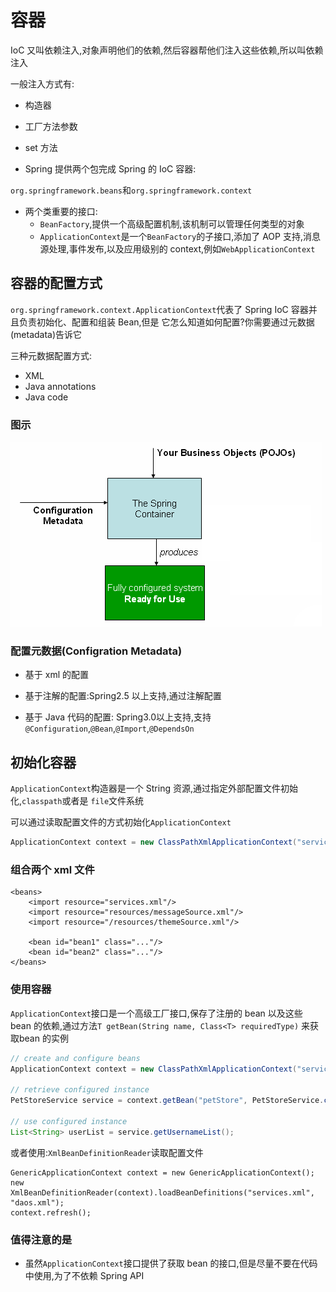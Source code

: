 # 容器

IoC 又叫依赖注入,对象声明他们的依赖,然后容器帮他们注入这些依赖,所以叫依赖注入

一般注入方式有:

- 构造器
- 工厂方法参数
- set 方法

- Spring 提供两个包完成 Spring 的 IoC 容器:

`org.springframework.beans`和`org.springframework.context`

- 两个类重要的接口:
  - `BeanFactory`,提供一个高级配置机制,该机制可以管理任何类型的对象
  - `ApplicationContext`是一个`BeanFactory`的子接口,添加了 AOP 支持,消息源处理,事件发布,以及应用级别的 context,例如`WebApplicationContext`

## 容器的配置方式

`org.springframework.context.ApplicationContext`代表了 Spring IoC  容器并且负责初始化、配置和组装 Bean,但是 它怎么知道如何配置?你需要通过元数据(metadata)告诉它

三种元数据配置方式:

- XML
- Java annotations
- Java code

### 图示



![container magic](assets/container-magic.png)

### 配置元数据(Configration Metadata)

- 基于 xml 的配置

- 基于注解的配置:Spring2.5 以上支持,通过注解配置
- 基于 Java 代码的配置: Spring3.0以上支持,支持`@Configuration`,`@Bean`,`@Import`,`@DependsOn`

## 初始化容器

`ApplicationContext`构造器是一个 String 资源,通过指定外部配置文件初始化,`classpath`或者是 `file`文件系统

可以通过读取配置文件的方式初始化`ApplicationContext`

```java
ApplicationContext context = new ClassPathXmlApplicationContext("services.xml", "daos.xml");
```

### 组合两个 xml 文件

```
<beans>
    <import resource="services.xml"/>
    <import resource="resources/messageSource.xml"/>
    <import resource="/resources/themeSource.xml"/>

    <bean id="bean1" class="..."/>
    <bean id="bean2" class="..."/>
</beans>
```

### 使用容器

`ApplicationContext`接口是一个高级工厂接口,保存了注册的 bean 以及这些 bean 的依赖,通过方法`T getBean(String name, Class<T> requiredType)` 来获取bean 的实例 

```java
// create and configure beans
ApplicationContext context = new ClassPathXmlApplicationContext("services.xml", "daos.xml");

// retrieve configured instance
PetStoreService service = context.getBean("petStore", PetStoreService.class);

// use configured instance
List<String> userList = service.getUsernameList();
```

或者使用:`XmlBeanDefinitionReader`读取配置文件

```
GenericApplicationContext context = new GenericApplicationContext();
new XmlBeanDefinitionReader(context).loadBeanDefinitions("services.xml", "daos.xml");
context.refresh();
```

### 值得注意的是

- 虽然`ApplicationContext`接口提供了获取 bean 的接口,但是尽量不要在代码中使用,为了不依赖 Spring API